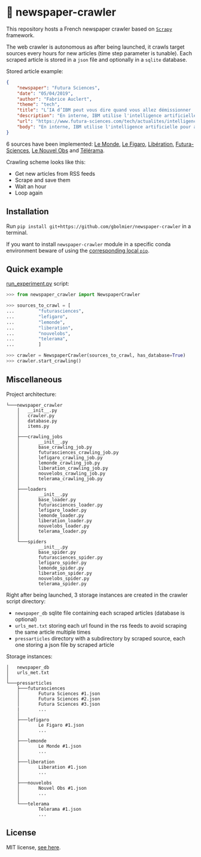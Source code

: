 # :mag_right: newspaper-crawler

This repository hosts a French newspaper crawler based on [`Scrapy`](http://scrapy.org/) framework.

The web crawler is autonomous as after being launched, it crawls target sources every hours for new articles (time step parameter is tunable).
Each scraped article is stored in a `json` file and optionally in a `sqlite` database.

Stored article example:

```json
{
    "newspaper": "Futura Sciences",
    "date": "05/04/2019",
    "author": "Fabrice Auclert",
    "theme": "tech",
    "title": "L’IA d’IBM peut vous dire quand vous allez démissionner !",
    "description": "En interne, IBM utilise l'intelligence artificielle pour anticiper les départs de ses employés. Selon sa P.-D.G., le taux de réussite est de 95 % !",
    "url": "https://www.futura-sciences.com/tech/actualites/intelligence-artificielle-ia-ibm-peut-vous-dire-vous-allez-demissionner-75624/",
    "body": "En interne, IBM utilise l'intelligence artificielle pour anticiper les départs de ses employés. Selon sa P.-D.G., le taux de réussite est de 95 % ! L' intelligence artificielle  va permettre de créer des milliers d'emplois à travers le monde, mais elle pourrait aussi se transformer en DRH du futur. C'est ce qu'a expliqué Ginni Rometty, la P.-D.G. d' IBM . En marge d'une conférence sur le travail et les ressources humaines à New York, elle a expliqué que  IBM  avait développé une  application  pour anticiper les départs de ses collaborateurs, et ainsi mieux les retenir. Avec 350.000 employés à travers le monde, et une forte concurrence sur le marché des technologies, IBM ne veut pas voir partir ses meilleurs éléments, et l'IA sert à fidéliser ses employés. «  Le meilleur moment pour récupérer un employé, c'est avant son départ  », a-t-elle expliqué et c'est pour cette raison que sa firme a déposé un brevet  sur un « programme de calcul du départ prédictif ». C'est évidemment lié à  Watson , et Ginny Rometty avance un taux de réussite de 95 %. Forcément, elle ne veut pas dévoiler le secret de son application mais de multiples et divers paramètres entrent en jeu tels que l'âge de l'employé(e), l'expérience, ou encore le salaire, l'ancienneté dans l'entreprise et la  durée  des trajets au quotidien pour se rendre au bureau.    Le département des ressources humaines réduit de 30 % Cet outil vient en complément des avis de la direction des Ressources humaines, mais IBM reconnaît avoir considérablement limité ses effectifs dans ce secteur car il est basé sur un modèle aujourd'hui dépassé. «  Les humains ont besoin de l'IA pour améliorer leur travail  » affirme la dirigeante d'IBM, qui révèle que son département des ressources humaines a été réduit de 30 %. Ceux qui restent sont alors mieux payés, et ils profitent de l' IA  pour mieux identifier les compétences des collaborateurs et mieux les guider sur un plan de carrière. L'assistant virtuel AI MYCA ( My Career Advisor ) d'IBM utilise ainsi Watson pour aider les employés à identifier les domaines dans lesquels ils ont besoin d'améliorer leurs compétences. En complément, la technologie  Blue Match  leur offre des possibilités d'emploi en fonction des données compilées et extraites par l'IA. La P.-D.G. affirme que plus d'un quart des employés d'IBM qui ont reçu un nouvel emploi ou une promotion en 2018 ont été assistés par Blue Match. La P.-D.G. d'IBM estime que l'IA permet de mieux identifier les compétences des employés, mais aussi leurs limites. © CNBC, Youtube À l'inverse, l' intelligence artificielle  permet aussi de mieux cibler les compétences inutiles. «  Si vous possédez une compétence qui n'est pas nécessaire pour l'avenir, qui est abondante sur le marché et qui ne correspond pas à la stratégie visée par mon entreprise, vous ne pouvez pas rester à l'intérieur  », n'hésite pas à expliquer Ginny Rometty, ajoutant que l'IA possède un immense avantage par rapport à l'humain, l'objectivité : «  Les responsables sont subjectifs dans les évaluations. Nous pouvons trancher et être plus précis à partir des données . » En vigueur chez IBM, ces solutions sont mises à la disposition de n'importe quelle entreprise. Ce qu'il faut retenir Pour épauler la direction des Ressources humaines, IBM fait appel à l'intelligence artificielle. Pour anticiper les volontés de départ ou orienter des employés, l'IA s'appuie sur des données objectives. Utilisé en interne, ce programme affiche un taux de réussite de 95 %."
}
```

6 sources have been implemented: [Le Monde](http://www.lemonde.fr), [Le Figaro](http://www.lefigaro.fr), [Libération](http://www.liberation.fr), [Futura-Sciences](http://www.futura-sciences.com), [Le Nouvel Obs](http://www.nouvelobs.com) and [Télérama](http://www.telerama.fr).

Crawling scheme looks like this:
- Get new articles from RSS feeds
- Scrape and save them
- Wait an hour
- Loop again

## Installation

Run `pip install git+https://github.com/gbolmier/newspaper-crawler` in a terminal.

If you want to install `newspaper-crawler` module in a specific conda environment beware of using the [corresponding local `pip`](https://github.com/ContinuumIO/anaconda-issues/issues/1429).

## Quick example

[run_experiment.py](run_experiment.py) script:

```python
>>> from newspaper_crawler import NewspaperCrawler

>>> sources_to_crawl = [
...         "futurasciences",
...         "lefigaro",
...         "lemonde",
...         "liberation",
...         "nouvelobs",
...         "telerama",
...         ]

>>> crawler = NewspaperCrawler(sources_to_crawl, has_database=True)
>>> crawler.start_crawling()
```

## Miscellaneous

Project architecture:

```
└───newspaper_crawler
    │   __init__.py
    │   crawler.py
    │   database.py
    │   items.py
    │
    ├───crawling_jobs
    │       __init__.py
    │       base_crawling_job.py
    │       futurasciences_crawling_job.py
    │       lefigaro_crawling_job.py
    │       lemonde_crawling_job.py
    │       liberation_crawling_job.py
    │       nouvelobs_crawling_job.py
    │       telerama_crawling_job.py
    │
    ├───loaders
    │       __init__.py
    │       base_loader.py
    │       futurasciences_loader.py
    │       lefigaro_loader.py
    │       lemonde_loader.py
    │       liberation_loader.py
    │       nouvelobs_loader.py
    │       telerama_loader.py
    │
    └───spiders
            __init__.py
            base_spider.py
            futurasciences_spider.py
            lefigaro_spider.py
            lemonde_spider.py
            liberation_spider.py
            nouvelobs_spider.py
            telerama_spider.py
```

Right after being launched, 3 storage instances are created in the crawler script directory:
- `newspaper_db` sqlite file containing each scraped articles (database is optional)
- `urls_met.txt` storing each url found in the rss feeds to avoid scraping the same article multiple times
- `pressarticles` directory with a subdirectory by scraped source, each one storing a json file by scraped article

Storage instances:

```
│   newspaper_db
│   urls_met.txt
│
└───pressarticles
    ├───futurasciences
    │       Futura Sciences #1.json
    │       Futura Sciences #2.json
    │       Futura Sciences #3.json
    |       ...
    │
    ├───lefigaro
    │       Le Figaro #1.json
    │       ...
    │
    ├───lemonde
    │       Le Monde #1.json
    │       ...
    │
    ├───liberation
    │       Liberation #1.json
    │       ...
    │
    ├───nouvelobs
    │       Nouvel Obs #1.json
    │       ...
    │
    └───telerama
            Telerama #1.json
            ...
```

## License

MIT license, [see here](LICENSE).
